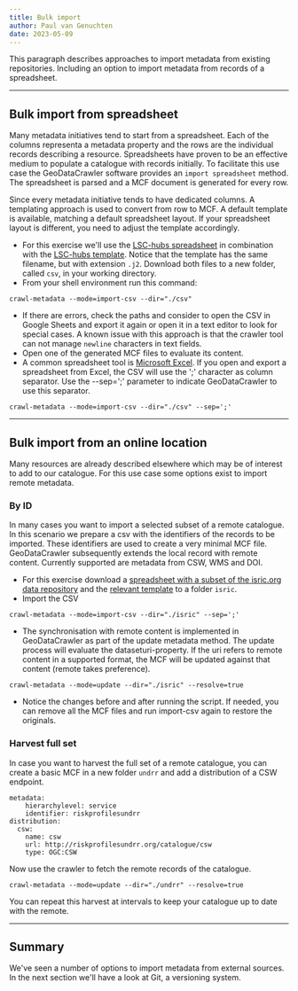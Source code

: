 ```yaml
---
title: Bulk import
author: Paul van Genuchten
date: 2023-05-09
---
```


This paragraph describes approaches to import metadata from existing repositories. Including an option to import metadata from records of a spreadsheet.

---

## Bulk import from spreadsheet

Many metadata initiatives tend to start from a spreadsheet. Each of the columns representa a metadata property and the rows are the individual records describing a resource. Spreadsheets have proven to be an effective medium to populate a catalogue with records initially. To facilitate this use case the GeoDataCrawler software provides an `import spreadsheet` method. The spreadsheet is parsed and a MCF document is generated for every row.

Since every metadata initiative tends to have dedicated columns. A templating approach is used to convert from row to MCF. A default template is available, matching a default spreadsheet layout. If your spreadsheet layout is different, you need to adjust the template accordingly. 

- For this exercise we'll use the [LSC-hubs spreadsheet](https://github.com/lsc-hubs/kenya-catalogue/blob/main/portals/KE/LSC/index.csv) in combination with the [LSC-hubs template](https://github.com/lsc-hubs/kenya-catalogue/blob/main/portals/KE/LSC/index.j2). Notice that the template has the same filename, but with extension `.j2`. Download both files to a new folder, called `csv`, in your working directory.
- From your shell environment run this command:

```
crawl-metadata --mode=import-csv --dir="./csv"
```

- If there are errors, check the paths and consider to open the CSV in Google Sheets and export it again or open it in a text editor to look for special cases. A known issue with this approach is that the crawler tool can not manage `newline` characters in text fields.
- Open one of the generated MCF files to evaluate its content.
- A common spreadsheet tool is [Microsoft Excel](https://www.microsoft.com/en-gb/microsoft-365/excel). If you open and export a spreadsheet from Excel, the CSV will use the ';' character as column separator. Use the --sep=';' parameter to indicate GeoDataCrawler to use this separator.

```
crawl-metadata --mode=import-csv --dir="./csv" --sep=';'
```

---

## Bulk import from an online location

Many resources are already described elsewhere which may be of interest to add to our catalogue. For this use case some options exist to import remote metadata. 

### By ID

In many cases you want to import a selected subset of a remote catalogue. In this scenario we prepare a csv with the identifiers of the records to be imported. These identifiers are used to create a very minimal MCF file. GeoDataCrawler subsequently extends the local record with remote content. Currently supported are metadata from CSW, WMS and DOI.

- For this exercise download a [spreadsheet with a subset of the isric.org data repository](https://git.wur.nl/isric/lsc-hubs/kenya-hub/-/raw/kenya/portals/Global/data.isric.org/datasets.csv?inline=false) and the [relevant template](https://git.wur.nl/isric/lsc-hubs/kenya-hub/-/raw/kenya/portals/Global/data.isric.org/datasets.j2?inline=false) to a folder `isric`.
- Import the CSV

```
crawl-metadata --mode=import-csv --dir="./isric" --sep=';'
```

- The synchronisation with remote content is implemented in GeoDataCrawler as part of the update metadata method. The update process will evaluate the dataseturi-property. If the uri refers to remote content in a supported format, the MCF will be updated against that content (remote takes preference).

```
crawl-metadata --mode=update --dir="./isric" --resolve=true
```

- Notice the changes before and after running the script. If needed, you can remove all the MCF files and run import-csv again to restore the originals.

### Harvest full set

In case you want to harvest the full set of a remote catalogue, you can create a basic MCF in a new folder `undrr` and add a distribution of a CSW endpoint.

```
metadata:
    hierarchylevel: service
    identifier: riskprofilesundrr
distribution:
  csw:
    name: csw
    url: http://riskprofilesundrr.org/catalogue/csw
    type: OGC:CSW
```

Now use the crawler to fetch the remote records of the catalogue.

```
crawl-metadata --mode=update --dir="./undrr" --resolve=true
```

You can repeat this harvest at intervals to keep your catalogue up to date with the remote.


---

## Summary

We've seen a number of options to import metadata from external sources. In the next section we'll have a look at Git, a versioning system.